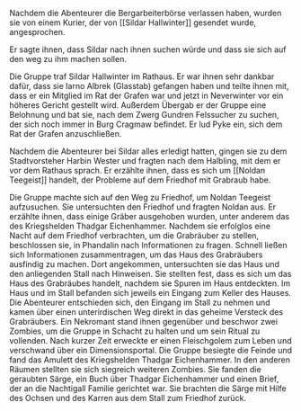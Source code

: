 Nachdem die Abenteurer die Bergarbeiterbörse verlassen haben, wurden sie von einem Kurier, der von [[Sildar Hallwinter]] gesendet wurde, angesprochen.

Er sagte ihnen, dass Sildar nach ihnen suchen würde und dass sie sich auf den weg zu ihm machen sollen.

Die Gruppe traf Sildar Hallwinter im Rathaus. Er war ihnen sehr dankbar dafür, dass sie Iarno Albrek (Glasstab) gefangen haben und teilte ihnen mit, dass er ein Mitglied im Rat der Grafen war und jetzt in Neverwinter vor ein höheres Gericht gestellt wird. Außerdem Übergab er der Gruppe eine Belohnung und bat sie, nach dem Zwerg Gundren Felssucher zu suchen, der sich noch immer in Burg Cragmaw befindet. Er lud Pyke ein, sich dem Rat der Grafen anzuschließen.

Nachdem die Abenteurer bei Sildar alles erledigt hatten, gingen sie zu dem Stadtvorsteher Harbin Wester und fragten nach dem Halbling, mit dem er vor dem Rathaus sprach. Er erzählte ihnen, dass es sich um [[Noldan Teegeist]] handelt, der Probleme auf dem Friedhof mit Grabraub habe.

Die Gruppe machte sich auf den Weg zu Friedhof, um Noldan Teegeist aufzusuchen. Sie untersuchten den Friedhof und fragten Noldan aus. Er erzählte ihnen, dass einige Gräber ausgehoben wurden, unter anderem das des Kriegshelden Thadgar Eichenhammer. Nachdem sie erfolglos eine Nacht auf dem Friedhof verbrachten, um die Grabräuber zu stellen, beschlossen sie, in Phandalin nach Informationen zu fragen. Schnell ließen sich Informationen zusammentragen, um das Haus des Grabräubers ausfindig zu machen. Dort angekommen, untersuchten sie das Haus und den anliegenden Stall nach Hinweisen. Sie stellten fest, dass es sich um das Haus des Grabräubes handelt, nachdem sie Spuren im Haus entdeckten. Im Haus und im Stall befanden sich jeweils ein Eingang zum Keller des Hauses. Die Abenteurer entschieden sich, den Eingang im Stall zu nehmen und kamen über einen unterirdischen Weg direkt in das geheime Versteck des Grabräubers. Ein Nekromant stand ihnen gegenüber und beschwor zwei Zombies, um die Gruppe in Schacht zu halten und um sein Ritual zu vollenden. Nach kurzer Zeit erweckte er einen Fleischgolem zum Leben und verschwand über ein Dimensionsportal. Die Gruppe besiegte die Feinde und fand das Amulett des Kriegshelden Thadgar Eichenhammer. In den anderen Räumen stellten sie sich siegreich weiteren Zombies. Sie fanden die geraubten Särge, ein Buch über Thadgar Eichenhammer und einen Brief, der an die Nachtigall Familie gerichtet war. Sie brachten die Särge mit Hilfe des Ochsen und des Karren aus dem Stall zum Friedhof zurück.